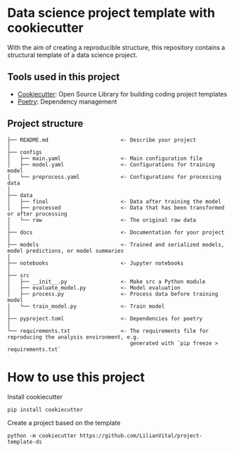 # Data science project template with cookiecutter 

With the aim of creating a reproducible structure, this repository contains a structural template of a data science project.

## Tools used in this project
- [Cookiecutter](https://www.cookiecutter.io): Open Source Library for building coding project templates
- [Poetry](https://python-poetry.org): Dependency management

## Project structure

```
├── README.md                       <- Describe your project
│
├── configs                  
│   ├── main.yaml                   <- Main configuration file
│   ├── model.yaml                  <- Configurations for training model
│   └── preprocess.yaml             <- Configurations for processing data
│
├── data
│   ├── final                       <- Data after training the model 
│   ├── processed                   <- Data that has been transformed or after processing
│   └── raw                         <- The original raw data
│
├── docs                            <- Documentation for your project
│
├── models                          <- Trained and serialized models, model predictions, or model summaries
│
├── notebooks                       <- Jupyter notebooks
│
├── src                 
│   ├── __init__.py                 <- Make src a Python module 
│   ├── evaluate_model.py           <- Model evaluation
│   ├── process.py                  <- Process data before training model   
│   └── train_model.py              <- Train model
│
├── pyproject.toml                  <- Dependencies for poetry
│
└── requirements.txt                <- The requirements file for reproducing the analysis environment, e.g.
                                       generated with `pip freeze > requirements.txt`
```

# How to use this project

Install cookiecutter 
```
pip install cookiecutter
```
Create a project based on the template
```
python -m cookiecutter https://github.com/LilianVital/project-template-ds
```
